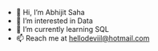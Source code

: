 - 👋 Hi, I’m Abhijit Saha
- 👀 I’m interested in Data
- 🌱 I’m currently learning SQL
- 📫 Reach me at hellodeviil@hotmail.com

<!---
hellodeviil/hellodeviil is a ✨ special ✨ repository because its `README.md` (this file) appears on your GitHub profile.
You can click the Preview link to take a look at your changes.
--->
